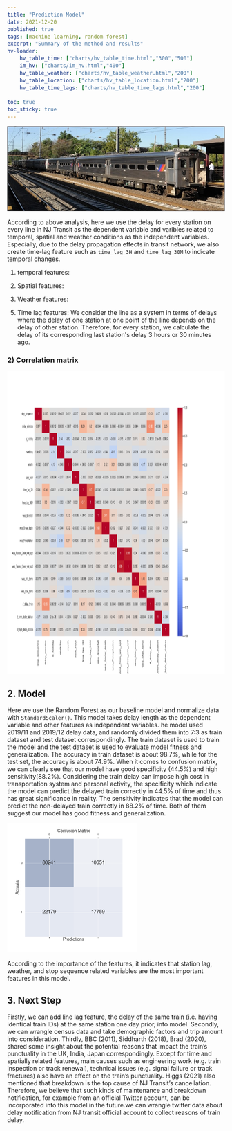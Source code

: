 ```yaml
---
title: "Prediction Model"
date: 2021-12-20
published: true
tags: [machine learning, random forest]
excerpt: "Summary of the method and results"
hv-loader:
    hv_table_time: ["charts/hv_table_time.html","300","500"]
    im_hv: ["charts/im_hv.html","400"]
    hv_table_weather: ["charts/hv_table_weather.html","200"]
    hv_table_location: ["charts/hv_table_location.html","200"]
    hv_table_time_lags: ["charts/hv_table_time_lags.html","200"]

toc: true
toc_sticky: true
---
```

![NJ_Transit_Amtrak](https://raw.githubusercontent.com/penelope0318/Amtrak_Train_Delay/master/assets/images/us_njtransit_nec.jpeg)

According to above analysis, here we use the delay for every station on every line in NJ Transit as the dependent variable and varibles related to temporal, spatial and weather conditions as the independent variables. Especially, due to the delay propagation effects in transit network, we also create time-lag feature such as `time_lag_3H` and `time_lag_30M` to indicate temporal changes. 

1. temporal features:
<div id="hv_table_time"></div>

2. Spatial features:
<div id="hv_table_location"></div>

3. Weather features:
<div id="hv_table_weather"></div>

5. Time lag features: 
We consider the line as a system in terms of delays where the delay of one station at one point of the line depends on the delay of other station. Therefore, for every station, we calculate the delay of its corresponding last station's delay 3 hours or 30 minutes ago.
<div id="hv_table_time_lags"></div>

### 2) Correlation matrix 
<img src="https://raw.githubusercontent.com/penelope0318/Amtrak_Train_Delay/master/assets/images/corr_matrix.png" width="1000" height="700" />

## 2. Model

Here we use the Random Forest as our baseline model and normalize data with `StandardScaler()`. This model takes delay length as the dependent variable and other features as independent variables.
he model used 2019/11 and 2019/12 delay data, and randomly divided them into 7:3 as train dataset and test dataset correspondingly. The train dataset is used to train the model and the test dataset is used to evaluate model fitness and generalization. 
The accuracy in train dataset is about 98.7%, while for the test set, the accuracy is about 74.9%.
When it comes to confusion matrix, we can clearly see that our model have good specificity (44.5%) and high sensitivity(88.2%). 
Considering the train delay can impose high cost in transportation system and personal activity, 
the specificity which indicate the model can predict the delayed train correctly in 44.5% of time and thus has great significance in reality. The sensitivity indicates that the model can predict the non-delayed train correctly in 88.2% of time. Both of them suggest our model has good fitness and generalization.

<img src="https://raw.githubusercontent.com/penelope0318/Amtrak_Train_Delay/master/assets/images/confusion.png" width="300" height="300" />

According to the importance of the features, it indicates that station lag, weather, and stop sequence related variables are the most important features in this model.
<div id="im_hv"></div>


## 3. Next Step
Firstly, we can add line lag feature, the delay of the same train (i.e. having identical train IDs) at the same station one day prior, into model.
Secondly, we can wrangle census data and take demographic factors and trip amount into consideration.
Thirdly, BBC (2011), Siddharth (2018), Brad (2020), shared some insight about the potential reasons that impact the train’s punctuality in the UK, India, Japan correspondingly. 
Except for time and spatially related features, main causes such as engineering work (e.g. train inspection or track renewal), technical issues (e.g. signal failure or track fractures) also have an effect on the train’s punctuality. Higgs (2021) also mentioned that breakdown is the top cause of NJ Transit’s cancellation. 
Therefore, we believe that such kinds of maintenance and breakdown notification, for example from an official Twitter account, can be incorporated into this model in the future.we can wrangle twitter data about delay notification from NJ transit official account to collect reasons of train delay. 



